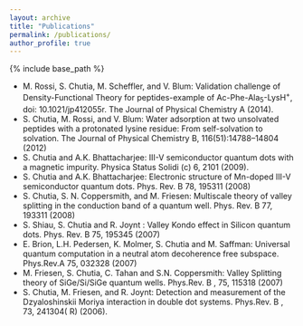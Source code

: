 ```yaml
---
layout: archive
title: "Publications"
permalink: /publications/
author_profile: true
---
```


{% include base_path %}

* M. Rossi, S. Chutia, M. Scheffler, and V. Blum: Validation challenge of Density-Functional Theory for peptides-example of Ac-Phe-Ala<sub>5</sub>-LysH<sup>+</sup>, doi: 10.1021/jp412055r. The Journal of Physical Chemistry A (2014).
* S. Chutia, M. Rossi, and V. Blum: Water adsorption at two unsolvated peptides with a protonated lysine residue: From self-solvation to solvation. The Journal of Physical Chemistry B, 116(51):14788–14804 (2012)
* S. Chutia and A.K. Bhattacharjee: III-V semiconductor quantum dots with a magnetic impurity. Physica Status Solidi (c) 6, 2101 (2009).
* S. Chutia and A.K. Bhattacharjee: Electronic structure of Mn-doped III-V semiconductor quantum dots. Phys. Rev. B 78, 195311 (2008)
* S. Chutia, S. N. Coppersmith, and M. Friesen: Multiscale theory of valley splitting in the conduction band of a quantum well. Phys. Rev. B 77, 193311 (2008)
* S. Shiau, S. Chutia and R. Joynt : Valley Kondo effect in Silicon quantum dots. Phys. Rev. B 75, 195345 (2007)
* E. Brion, L.H. Pedersen, K. Molmer, S. Chutia and M. Saffman: Universal quantum computation in a neutral atom decoherence free subspace. Phys.Rev.A 75, 032328 (2007)
* M. Friesen, S. Chutia, C. Tahan and S.N. Coppersmith: Valley Splitting theory of SiGe/Si/SiGe quantum wells. Phys.Rev. B , 75, 115318 (2007)
* S. Chutia, M. Friesen, and R. Joynt: Detection and measurement of the Dzyaloshinskii Moriya interaction in double dot systems. Phys.Rev. B , 73, 241304( R) (2006).

